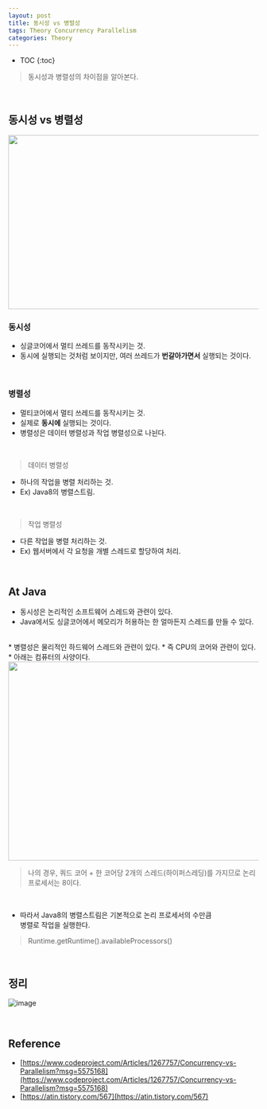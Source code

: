 ```yaml
---
layout: post
title: 동시성 vs 병렬성
tags: Theory Concurrency Parallelism
categories: Theory
---
```


* TOC
{:toc}
> 동시성과 병렬성의 차이점을 알아본다.

<br>  

## 동시성 vs 병렬성

<img src = "https://user-images.githubusercontent.com/25604495/82318976-b8903e00-9a0b-11ea-8428-3f44bfa0dffa.png" width="600" height="350" />

<br>  

### 동시성  
* 싱글코어에서 멀티 쓰레드를 동작시키는 것.  
* 동시에 실행되는 것처럼 보이지만, 여러 쓰레드가 **번갈아가면서** 실행되는 것이다.  

<br>  

### 병렬성  
* 멀티코어에서 멀티 쓰레드를 동작시키는 것.  
* 실제로 **동시에** 실행되는 것이다.  
* 병렬성은 데이터 병렬성과 작업 병렬성으로 나뉜다.  

<br>  

> 데이터 병렬성

* 하나의 작업을 병렬 처리하는 것.
* Ex) Java8의 병렬스트림.

<br>  

> 작업 병렬성

* 다른 작업을 병렬 처리하는 것.
* Ex) 웹서버에서 각 요청을 개별 스레드로 할당하여 처리.


<br>  

## At Java
* 동시성은 논리적인 소프트웨어 스레드와 관련이 있다.
* Java에서도 싱글코어에서 메모리가 허용하는 한 얼마든지 스레드를 만들 수 있다.  
<br> 
* 병렬성은 물리적인 하드웨어 스레드와 관련이 있다.
* 즉 CPU의 코어와 관련이 있다.
* 아래는 컴퓨터의 사양이다.  

<img src = "https://user-images.githubusercontent.com/25604495/82319746-17a28280-9a0d-11ea-812b-e5b6b7cacef4.PNG" width="600" height="400" />  

> 나의 경우, 쿼드 코어 + 한 코어당 2개의 스레드(하이퍼스레딩)를 가지므로 논리 프로세서는 8이다.

<br>  

* 따라서 Java8의 병렬스트림은 기본적으로 논리 프로세서의 수만큼<br>병렬로 작업을 실행한다.

> Runtime.getRuntime().availableProcessors()

<br>  

## 정리

![image](https://user-images.githubusercontent.com/25604495/83323561-ac716f80-a29a-11ea-9eb6-03864f324984.png)

<br>  

## Reference
* [https://www.codeproject.com/Articles/1267757/Concurrency-vs-Parallelism?msg=5575168](https://www.codeproject.com/Articles/1267757/Concurrency-vs-Parallelism?msg=5575168)  
* [https://atin.tistory.com/567](https://atin.tistory.com/567)